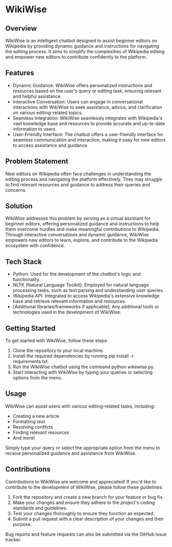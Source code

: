 # WikiWise

## Overview
WikiWise is an intelligent chatbot designed to assist beginner editors on Wikipedia by providing dynamic guidance and instructions for navigating the editing process. It aims to simplify the complexities of Wikipedia editing and empower new editors to contribute confidently to the platform.

## Features
- Dynamic Guidance: WikiWise offers personalized instructions and resources based on the user's query or editing task, ensuring relevant and helpful assistance.
- Interactive Conversation: Users can engage in conversational interactions with WikiWise to seek assistance, advice, and clarification on various editing-related topics.
- Seamless Integration: WikiWise seamlessly integrates with Wikipedia's vast knowledge base and resources to provide accurate and up-to-date information to users.
- User-Friendly Interface: The chatbot offers a user-friendly interface for seamless communication and interaction, making it easy for new editors to access assistance and guidance.

## Problem Statement
New editors on Wikipedia often face challenges in understanding the editing process and navigating the platform effectively. They may struggle to find relevant resources and guidance to address their queries and concerns.

## Solution
WikiWise addresses this problem by serving as a virtual assistant for beginner editors, offering personalized guidance and instructions to help them overcome hurdles and make meaningful contributions to Wikipedia. Through interactive conversations and dynamic guidance, WikiWise empowers new editors to learn, explore, and contribute to the Wikipedia ecosystem with confidence.

## Tech Stack
- Python: Used for the development of the chatbot's logic and functionality.
- NLTK (Natural Language Toolkit): Employed for natural language processing tasks, such as text parsing and understanding user queries.
- Wikipedia API: Integrated to access Wikipedia's extensive knowledge base and retrieve relevant information and resources.
- [Additional libraries/frameworks if applicable]: Any additional tools or technologies used in the development of WikiWise.

## Getting Started
To get started with WikiWise, follow these steps:

1. Clone the repository to your local machine.
2. Install the required dependencies by running pip install -r requirements.txt.
3. Run the WikiWise chatbot using the command python wikewise.py.
4. Start interacting with WikiWise by typing your queries or selecting options from the menu.

## Usage
WikiWise can assist users with various editing-related tasks, including:

- Creating a new article
- Formatting text
- Resolving conflicts
- Finding relevant resources
- And more!

Simply type your query or select the appropriate option from the menu to receive personalized guidance and assistance from WikiWise.

## Contributions
Contributions to WikiWise are welcome and appreciated! If you'd like to contribute to the development of WikiWise, please follow these guidelines:

1. Fork the repository and create a new branch for your feature or bug fix.
2. Make your changes and ensure they adhere to the project's coding standards and guidelines.
3. Test your changes thoroughly to ensure they function as expected.
4. Submit a pull request with a clear description of your changes and their purpose.

Bug reports and feature requests can also be submitted via the GitHub issue tracker.

